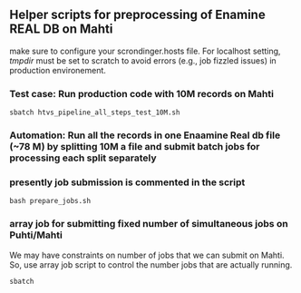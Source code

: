 ## Helper scripts for preprocessing of Enamine REAL DB on Mahti
make sure to configure your scrondinger.hosts file. For localhost setting, *tmpdir* must be set to scratch to avoid errors (e.g., job fizzled issues) in production environement.

### Test case: Run production code with 10M records on Mahti

```
sbatch htvs_pipeline_all_steps_test_10M.sh

```

### Automation: Run all the records in one Enaamine Real db file (~78 M) by splitting 10M a file and submit batch jobs for processing each split separately
### presently job submission is commented in the script
```
bash prepare_jobs.sh
```
### array job for submitting fixed number of simultaneous jobs on Puhti/Mahti

We may have constraints on number of jobs that we can submit on Mahti. So, use array job script to control the number jobs that are actually running. 

```
sbatch 
